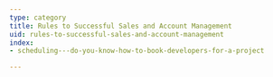 ```yaml
---
type: category
title: Rules to Successful Sales and Account Management
uid: rules-to-successful-sales-and-account-management
index:
- scheduling---do-you-know-how-to-book-developers-for-a-project

---
```




